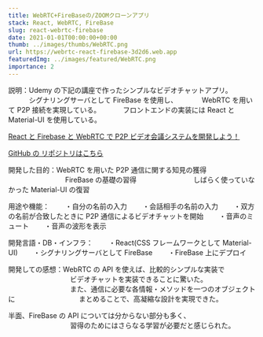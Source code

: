 ```yaml
---
title: WebRTC+FireBaseの/ZOOMクローンアプリ
stack: React, WebRTC, FireBase
slug: react-webrtc-firebase
date: 2021-01-01T00:00:00+00:00
thumb: ../images/thumbs/WebRTC.png
url: https://webrtc-react-firebase-3d2d6.web.app
featuredImg: ../images/featured/WebRTC.png
importance: 2
---
```


説明：Udemy の下記の講座で作ったシンプルなビデオチャットアプリ。
　　　シグナリングサーバとして FireBase を使用し、
　　　 WebRTC を用いて P2P 接続を実現している。
　　　フロントエンドの実装には React と Material-UI を使用している。

[React と Firebase と WebRTC で P2P ビデオ会議システムを開発しよう！](https://www.udemy.com/course/webrtc-react-firebase/)

[GitHub の リポジトリはこちら](https://github.com/SkipEveryLunch/webrtc-react-firebase)

開発した目的：WebRTC を用いた P2P 通信に関する知見の獲得
　　　　　　　　 FireBase の基礎の習得
　　　　　　　　しばらく使っていなかった Material-UI の復習

用途や機能：
　　・自分の名前の入力
　　・会話相手の名前の入力
　　・双方の名前が合致したときに P2P 通信によるビデオチャットを開始
　　・音声のミュート
　　・音声の波形を表示

開発言語・DB・インフラ：
　　・React(CSS フレームワークとして Material-UI)
　　・シグナリングサーバとして FireBase
　　・FireBase 上にデプロイ

開発しての感想：WebRTC の API を使えば、比較的シンプルな実装で
　　　　　　　　　ビデオチャットを実装できることに驚いた。
　　　　　　　　　また、通信に必要な各情報・メソッドを一つのオブジェクトに
　　　　　　　　　まとめることで、高凝縮な設計を実現できた。

半面、FireBase の API については分からない部分も多く、
　　　　　　　　　習得のためにはさらなる学習が必要だと感じられた。
